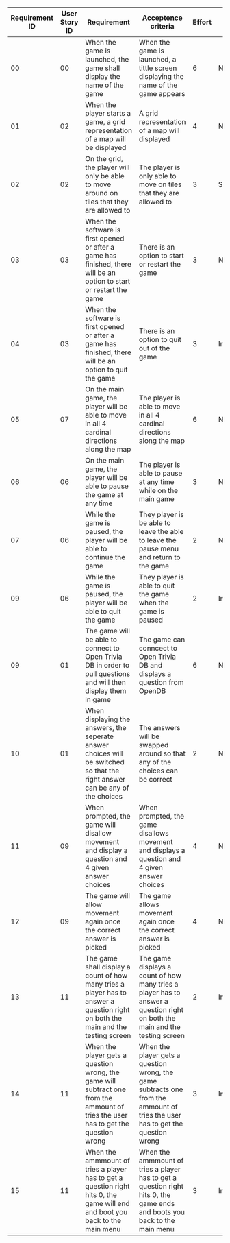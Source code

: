 Requirement ID| User Story ID | Requirement|Acceptence criteria |Effort | Priority | Status
--------------|---------------|------------|--------------------|-------|----------|------
00 | 00 | When the game is launched, the game shall display the name of the game | When the game is launched, a tittle screen displaying the name of the game appears | 6 | Necessary | SATISFIED
01 | 02 | When the player starts a game, a grid representation of a map will be displayed | A grid representation of a map will displayed | 4 | Necessary | Satisfied
02 | 02 | On the grid, the player will only be able to move around on tiles that they are allowed to | The player is only able to move on tiles that they are allowed to | 3 | Satisfied
03 | 03 | When the software is first opened or after a game has finished, there will be an option to start or restart the game | There is an option to start or restart the game | 3 | Necessary | SATISFIED
04 | 03 | When the software is first opened or after a game has finished, there will be an option to quit the game | There is an option to quit out of the game | 3 | Important | SATISFIED
05 | 07 | On the main game, the player will be able to move in all 4 cardinal directions along the map | The player is able to move in all 4 cardinal directions along the map | 6 | Necessary | SATISFIED
06 | 06 | On the main game, the player will be able to pause the game at any time | The player is able to pause at any time while on the main game | 3 | Necessary | WORKING
07 | 06 | While the game is paused, the player will be able to continue the game | They player is be able to leave the able to leave the pause menu and return to the game | 2 | Necessary | WORKING
09 | 06 | While the game is paused, the player will be able to quit the game | They player is able to quit the game when the game is paused | 2 | Important | WORKING 
09 | 01 | The game will be able to connect to Open Trivia DB in order to pull questions and will then display them in game | The game can conncect to Open Trivia DB and displays a question from OpenDB | 6 | Neccessary | Testing
10 | 01 | When displaying the answers, the seperate answer choices will be switched so that the right answer can be any of the choices | The answers will be swapped around so that any of the choices can be correct | 2 | Necessary | Testing
11 | 09 | When prompted,  the game will disallow movement and display a question and 4 given answer choices | When prompted, the game disallows movement and displays a question and 4 given answer choices | 4 | Necessary | SATISFIED
12 | 09 | The game will allow movement again once the correct answer is picked | The game allows movement again once the correct answer is picked | 4 | Neccessary | SATISFIED
13 | 11 | The game shall display a count of how many tries a player has to answer a question right on both the main and the testing screen | The game displays a count of how many tries a player has to answer a question right on both the main and the testing screen | 2 | Important | WORKING
14 | 11 | When the player gets a question wrong, the game will subtract one from the ammount of tries the user has to get the question wrong | When the player gets a question wrong, the game subtracts one from the ammount of tries the user has to get the question wrong | 3 | Important | WORKING
15 | 11 | When the ammmount of tries a player has to get a question right hits 0, the game will end and boot you back to the main menu | When the ammmount of tries a player has to get a question right hits 0, the game ends and boots you back to the main menu | 3 | Important | WORKING